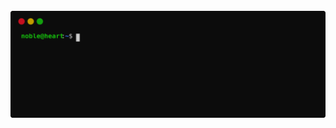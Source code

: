 <div align="center">
	<br>
	<a href="https://zacheller.dev/whoami/">
		<img src="header.svg" alt="Hi there!">
	</a>
	<br>
</div>
